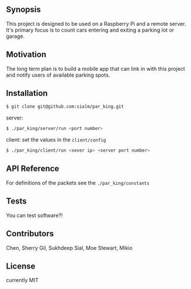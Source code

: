 ## Synopsis

This project is designed to be used on a Raspberry Pi and a remote server. It's primary focus is to count cars entering and exiting a parking lot or garage.

## Motivation

The long term plan is to build a mobile app that can link in with this project and notify users of available parking spots.

## Installation

```bash
$ git clone git@github.com:sialm/par_king.git
```
server:
```bash
$ ./par_king/server/run <port number>
```

client:
set the values in the `client/config`
```bash
$ ./par_king/client/run <sever ip> <server port number>
```


## API Reference

For definitions of the packets see the `./par_king/constants`

## Tests

You can test software?!

## Contributors

Chen, Sherry
Gil, Sukhdeep
Sial, Moe
Stewart, Mikio

## License

currently MIT